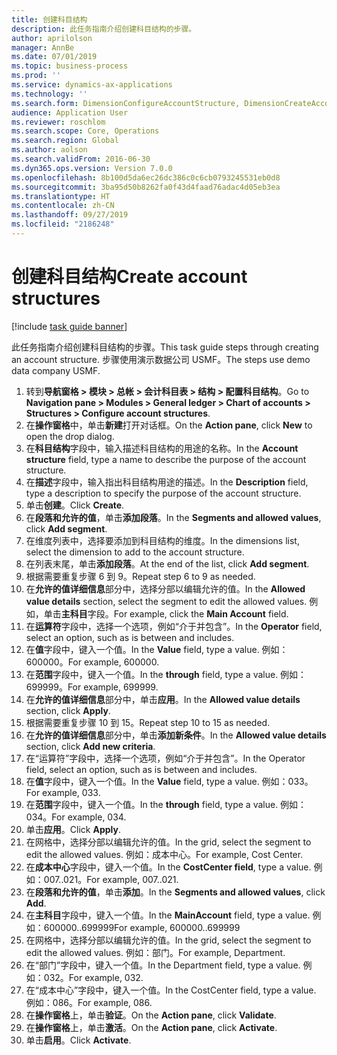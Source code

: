 ```yaml
---
title: 创建科目结构
description: 此任务指南介绍创建科目结构的步骤。
author: aprilolson
manager: AnnBe
ms.date: 07/01/2019
ms.topic: business-process
ms.prod: ''
ms.service: dynamics-ax-applications
ms.technology: ''
ms.search.form: DimensionConfigureAccountStructure, DimensionCreateAccountStructure, DimensionHierarchyAddLevel, DimensionHierarchyConstraintActivate
audience: Application User
ms.reviewer: roschlom
ms.search.scope: Core, Operations
ms.search.region: Global
ms.author: aolson
ms.search.validFrom: 2016-06-30
ms.dyn365.ops.version: Version 7.0.0
ms.openlocfilehash: 8b100d5da6ec26dc386c0c6cb0793245531eb0d8
ms.sourcegitcommit: 3ba95d50b8262fa0f43d4faad76adac4d05eb3ea
ms.translationtype: HT
ms.contentlocale: zh-CN
ms.lasthandoff: 09/27/2019
ms.locfileid: "2186248"
---
```

# <a name="create-account-structures"></a><span data-ttu-id="e79a5-103">创建科目结构</span><span class="sxs-lookup"><span data-stu-id="e79a5-103">Create account structures</span></span>

[!include [task guide banner](../../includes/task-guide-banner.md)]

<span data-ttu-id="e79a5-104">此任务指南介绍创建科目结构的步骤。</span><span class="sxs-lookup"><span data-stu-id="e79a5-104">This task guide steps through creating an account structure.</span></span> <span data-ttu-id="e79a5-105">步骤使用演示数据公司 USMF。</span><span class="sxs-lookup"><span data-stu-id="e79a5-105">The steps use demo data company USMF.</span></span>

1. <span data-ttu-id="e79a5-106">转到**导航窗格 > 模块 > 总帐 > 会计科目表 > 结构 > 配置科目结构**。</span><span class="sxs-lookup"><span data-stu-id="e79a5-106">Go to **Navigation pane > Modules > General ledger > Chart of accounts > Structures > Configure account structures**.</span></span>
2. <span data-ttu-id="e79a5-107">在**操作窗格**中，单击**新建**打开对话框。</span><span class="sxs-lookup"><span data-stu-id="e79a5-107">On the **Action pane**, click **New** to open the drop dialog.</span></span>
3. <span data-ttu-id="e79a5-108">在**科目结构**字段中，输入描述科目结构的用途的名称。</span><span class="sxs-lookup"><span data-stu-id="e79a5-108">In the **Account structure** field, type a name to describe the purpose of the account structure.</span></span>
4. <span data-ttu-id="e79a5-109">在**描述**字段中，输入指出科目结构用途的描述。</span><span class="sxs-lookup"><span data-stu-id="e79a5-109">In the **Description** field, type a description to specify the purpose of the account structure.</span></span>
5. <span data-ttu-id="e79a5-110">单击**创建**。</span><span class="sxs-lookup"><span data-stu-id="e79a5-110">Click **Create**.</span></span>
6. <span data-ttu-id="e79a5-111">在**段落和允许的值**，单击**添加段落**。</span><span class="sxs-lookup"><span data-stu-id="e79a5-111">In the **Segments and allowed values**, click **Add segment**.</span></span>
7. <span data-ttu-id="e79a5-112">在维度列表中，选择要添加到科目结构的维度。</span><span class="sxs-lookup"><span data-stu-id="e79a5-112">In the dimensions list, select the dimension to add to the account structure.</span></span>
8. <span data-ttu-id="e79a5-113">在列表末尾，单击**添加段落**。</span><span class="sxs-lookup"><span data-stu-id="e79a5-113">At the end of the list, click **Add segment**.</span></span>
9. <span data-ttu-id="e79a5-114">根据需要重复步骤 6 到 9。</span><span class="sxs-lookup"><span data-stu-id="e79a5-114">Repeat step 6 to 9 as needed.</span></span>
10. <span data-ttu-id="e79a5-115">在**允许的值详细信息**部分中，选择分部以编辑允许的值。</span><span class="sxs-lookup"><span data-stu-id="e79a5-115">In the **Allowed value details** section, select the segment to edit the allowed values.</span></span>
    <span data-ttu-id="e79a5-116">例如，单击**主科目**字段。</span><span class="sxs-lookup"><span data-stu-id="e79a5-116">For example, click the **Main Account** field.</span></span>  
11. <span data-ttu-id="e79a5-117">在**运算符**字段中，选择一个选项，例如“介于并包含”。</span><span class="sxs-lookup"><span data-stu-id="e79a5-117">In the **Operator** field, select an option, such as is between and includes.</span></span>
12. <span data-ttu-id="e79a5-118">在**值**字段中，键入一个值。</span><span class="sxs-lookup"><span data-stu-id="e79a5-118">In the **Value** field, type a value.</span></span> <span data-ttu-id="e79a5-119">例如：600000。</span><span class="sxs-lookup"><span data-stu-id="e79a5-119">For example, 600000.</span></span>  
13. <span data-ttu-id="e79a5-120">在**范围**字段中，键入一个值。</span><span class="sxs-lookup"><span data-stu-id="e79a5-120">In the **through** field, type a value.</span></span> <span data-ttu-id="e79a5-121">例如：699999。</span><span class="sxs-lookup"><span data-stu-id="e79a5-121">For example, 699999.</span></span>  
14. <span data-ttu-id="e79a5-122">在**允许的值详细信息**部分中，单击**应用**。</span><span class="sxs-lookup"><span data-stu-id="e79a5-122">In the **Allowed value details** section, click **Apply**.</span></span>
15. <span data-ttu-id="e79a5-123">根据需要重复步骤 10 到 15。</span><span class="sxs-lookup"><span data-stu-id="e79a5-123">Repeat step 10 to 15 as needed.</span></span>  
16. <span data-ttu-id="e79a5-124">在**允许的值详细信息**部分中，单击**添加新条件**。</span><span class="sxs-lookup"><span data-stu-id="e79a5-124">In the **Allowed value details** section, click **Add new criteria**.</span></span>
17. <span data-ttu-id="e79a5-125">在“运算符”字段中，选择一个选项，例如“介于并包含”。</span><span class="sxs-lookup"><span data-stu-id="e79a5-125">In the Operator field, select an option, such as is between and includes.</span></span>
18. <span data-ttu-id="e79a5-126">在**值**字段中，键入一个值。</span><span class="sxs-lookup"><span data-stu-id="e79a5-126">In the **Value** field, type a value.</span></span> <span data-ttu-id="e79a5-127">例如：033。</span><span class="sxs-lookup"><span data-stu-id="e79a5-127">For example, 033.</span></span>  
19. <span data-ttu-id="e79a5-128">在**范围**字段中，键入一个值。</span><span class="sxs-lookup"><span data-stu-id="e79a5-128">In the **through** field, type a value.</span></span> <span data-ttu-id="e79a5-129">例如：034。</span><span class="sxs-lookup"><span data-stu-id="e79a5-129">For example, 034.</span></span>  
20. <span data-ttu-id="e79a5-130">单击**应用**。</span><span class="sxs-lookup"><span data-stu-id="e79a5-130">Click **Apply**.</span></span>
21. <span data-ttu-id="e79a5-131">在网格中，选择分部以编辑允许的值。</span><span class="sxs-lookup"><span data-stu-id="e79a5-131">In the grid, select the segment to edit the allowed values.</span></span> <span data-ttu-id="e79a5-132">例如：成本中心。</span><span class="sxs-lookup"><span data-stu-id="e79a5-132">For example, Cost Center.</span></span>  
22. <span data-ttu-id="e79a5-133">在**成本中心**字段中，键入一个值。</span><span class="sxs-lookup"><span data-stu-id="e79a5-133">In the **CostCenter field**, type a value.</span></span> <span data-ttu-id="e79a5-134">例如：007..021。</span><span class="sxs-lookup"><span data-stu-id="e79a5-134">For example, 007..021.</span></span>  
23. <span data-ttu-id="e79a5-135">在**段落和允许的值**，单击**添加**。</span><span class="sxs-lookup"><span data-stu-id="e79a5-135">In the **Segments and allowed values**, click **Add**.</span></span>
24. <span data-ttu-id="e79a5-136">在**主科目**字段中，键入一个值。</span><span class="sxs-lookup"><span data-stu-id="e79a5-136">In the **MainAccount** field, type a value.</span></span> <span data-ttu-id="e79a5-137">例如：600000..699999</span><span class="sxs-lookup"><span data-stu-id="e79a5-137">For example, 600000..699999</span></span>  
25. <span data-ttu-id="e79a5-138">在网格中，选择分部以编辑允许的值。</span><span class="sxs-lookup"><span data-stu-id="e79a5-138">In the grid, select the segment to edit the allowed values.</span></span> <span data-ttu-id="e79a5-139">例如：部门。</span><span class="sxs-lookup"><span data-stu-id="e79a5-139">For example, Department.</span></span>  
26. <span data-ttu-id="e79a5-140">在“部门”字段中，键入一个值。</span><span class="sxs-lookup"><span data-stu-id="e79a5-140">In the Department field, type a value.</span></span> <span data-ttu-id="e79a5-141">例如：032。</span><span class="sxs-lookup"><span data-stu-id="e79a5-141">For example, 032.</span></span>  
27. <span data-ttu-id="e79a5-142">在“成本中心”字段中，键入一个值。</span><span class="sxs-lookup"><span data-stu-id="e79a5-142">In the CostCenter field, type a value.</span></span> <span data-ttu-id="e79a5-143">例如：086。</span><span class="sxs-lookup"><span data-stu-id="e79a5-143">For example, 086.</span></span>  
28. <span data-ttu-id="e79a5-144">在**操作窗格**上，单击**验证**。</span><span class="sxs-lookup"><span data-stu-id="e79a5-144">On the **Action pane**, click **Validate**.</span></span>
29. <span data-ttu-id="e79a5-145">在**操作窗格**上，单击**激活**。</span><span class="sxs-lookup"><span data-stu-id="e79a5-145">On the **Action pane**, click **Activate**.</span></span>
30. <span data-ttu-id="e79a5-146">单击**启用**。</span><span class="sxs-lookup"><span data-stu-id="e79a5-146">Click **Activate**.</span></span>

